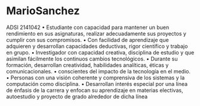 # MarioSanchez
ADSI 2141042 • Estudiante con capacidad para mantener un buen rendimiento en sus asignaturas, realizar adecuadamente sus proyectos y cumplir con sus compromisos. • Con facilidad de aprendizaje que adquieren y desarrollan capacidades deductivas, rigor científico y trabajo en grupo. • Investigador con capacidad creativa, disciplina de estudio y que asimilan fácilmente los continuos cambios tecnológicos. • Durante su formación, desarrollan creatividad, habilidades analíticas, éticas y comunicacionales. • conscientes del impacto de la tecnología en el medio. • Personas con una visión coherente y comprensiva de los sistemas y la computación como disciplina. • Desarrollan interés especial por una línea de énfasis de la carrera y enfocan su aprendizaje en materias electivas, autoestudio y proyecto de grado alrededor de dicha línea
